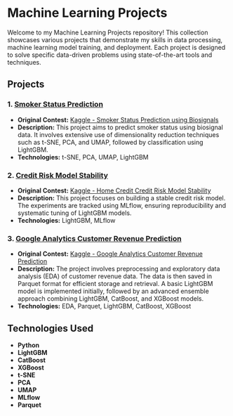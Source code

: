 # Machine Learning Projects

Welcome to my Machine Learning Projects repository! This collection showcases various projects that demonstrate my skills in data processing, machine learning model training, and deployment. Each project is designed to solve specific data-driven problems using state-of-the-art tools and techniques.

## Projects

### 1. [Smoker Status Prediction](Smoker_status_prediction)
- **Original Contest:** [Kaggle - Smoker Status Prediction using Biosignals](https://www.kaggle.com/datasets/gauravduttakiit/smoker-status-prediction-using-biosignals/data)
- **Description:** This project aims to predict smoker status using biosignal data. It involves extensive use of dimensionality reduction techniques such as t-SNE, PCA, and UMAP, followed by classification using LightGBM.
- **Technologies:** t-SNE, PCA, UMAP, LightGBM

### 2. [Credit Risk Model Stability](Credit_risk_model_stablitity)
- **Original Contest:** [Kaggle - Home Credit Credit Risk Model Stability](https://www.kaggle.com/competitions/home-credit-credit-risk-model-stability/overview)
- **Description:** This project focuses on building a stable credit risk model. The experiments are tracked using MLflow, ensuring reproducibility and systematic tuning of LightGBM models.
- **Technologies:** LightGBM, MLflow

### 3. [Google Analytics Customer Revenue Prediction](Google_Analytics_Customer_Revenue)
- **Original Contest:** [Kaggle - Google Analytics Customer Revenue Prediction](https://www.kaggle.com/competitions/ga-customer-revenue-prediction/data)
- **Description:** The project involves preprocessing and exploratory data analysis (EDA) of customer revenue data. The data is then saved in Parquet format for efficient storage and retrieval. A basic LightGBM model is implemented initially, followed by an advanced ensemble approach combining LightGBM, CatBoost, and XGBoost models.
- **Technologies:** EDA, Parquet, LightGBM, CatBoost, XGBoost


## Technologies Used

- **Python**
- **LightGBM**
- **CatBoost**
- **XGBoost**
- **t-SNE**
- **PCA**
- **UMAP**
- **MLflow**
- **Parquet**
